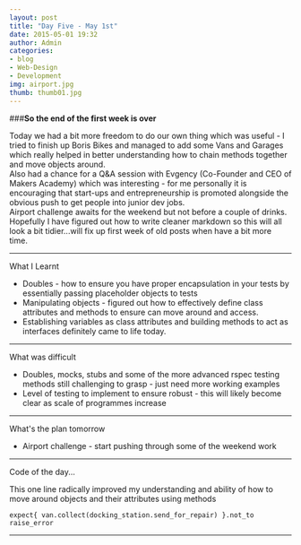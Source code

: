 ```yaml
---
layout: post
title: "Day Five - May 1st"
date: 2015-05-01 19:32
author: Admin
categories: 
- blog 
- Web-Design
- Development
img: airport.jpg
thumb: thumb01.jpg
---
```


###<b>So the end of the first week is over</b>

Today we had a bit more freedom to do our own thing which was useful - I tried to finish up Boris Bikes and managed to add some Vans and Garages which really helped in better understanding how to chain methods together and move objects around.  
Also had a chance for a Q&A session with Evgency (Co-Founder and CEO of Makers Academy) which was interesting - for me personally it is encouraging that start-ups and entrepreneurship is promoted alongside the obvious push to get people into junior dev jobs.  
Airport challenge awaits for the weekend but not before a couple of drinks.  
Hopefully I have figured out how to write cleaner markdown so this will all look a bit tidier...will fix up first week of old posts when have a bit more time.

****

What I Learnt

* Doubles - how to ensure you have proper encapsulation in your tests by essentially passing placeholder objects to tests
* Manipulating objects - figured out how to effectively define class attributes and methods to ensure can move around and access.  
* Establishing variables as class attributes and building methods to act as interfaces definitely came to life today.

****

What was difficult

* Doubles, mocks, stubs and some of the more advanced rspec testing methods still challenging to grasp - just need more working examples
* Level of testing to implement to ensure robust - this will likely become clear as scale of programmes increase

****

What's the plan tomorrow

* Airport challenge - start pushing through some of the weekend work

****

Code of the day...

This one line radically improved my understanding and ability of how to move around objects and their attributes using methods
	
	expect{ van.collect(docking_station.send_for_repair) }.not_to raise_error

****
<!--more-->


[hampden]: https://github.com/jekyll/jekyll
